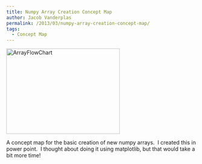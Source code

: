 ```yaml
---
title: Numpy Array Creation Concept Map
author: Jacob Vanderplas
permalink: /2013/03/numpy-array-creation-concept-map/
tags:
  - Concept Map
---
```

[<img class="alignnone size-medium wp-image-1885" alt="ArrayFlowChart" src="http://teaching.software-carpentry.org/wp-content/uploads/2013/03/ArrayFlowChart-300x225.jpg" width="300" height="225" />][1]

A concept map for the basic creation of new numpy arrays.  I created this in power point.  I thought about doing it using matplotlib, but that would take a bit more time!

&nbsp;

 [1]: http://teaching.software-carpentry.org/wp-content/uploads/2013/03/ArrayFlowChart.jpg
